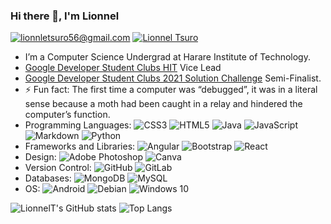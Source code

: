 ### Hi there 👋, I'm Lionnel

<a href="mailto:lionneltsuro56@gmail.com">![lionnletsuro56@gmail.com](https://img.shields.io/badge/Gmail-D14836?style=plastic&logo=gmail&logoColor=white)</a>   <a href="https://www.linkedin.com/in/lionnel-tsuro/">![Lionnel Tsuro](https://img.shields.io/badge/LinkedIn-0077B5?style=plastic&logo=linkedin&logoColor=white)</a>    

<!-- <img alt="Twitter" src="https://img.shields.io/badge/<handle>-%231DA1F2.svg?&style=for-the-badge&logo=Twitter&logoColor=white"/> -->


<!--
**LionnelT/LionnelT** is a ✨ _special_ ✨ repository because its `README.md` (this file) appears on your GitHub profile.

Here are some ideas to get you started:
-->
<!-- -  I’m currently working on [Confidant](https://confidant-zw.web.app/) -->
- I’m a Computer Science Undergrad at Harare Institute of Technology.
- [Google Developer Student Clubs HIT](https://dsc.community.dev/harare-institute-of-technology/) Vice Lead 
- [Google Developer Student Clubs 2021 Solution Challenge](https://developers.google.com/community/dsc-solution-challenge) Semi-Finalist. 
- ⚡ Fun fact: The first time a computer was “debugged”, it was in a literal sense because a moth had been caught in a relay and hindered the computer’s function.
- Programming Languages: <img alt="CSS3" src="https://img.shields.io/badge/css3-%231572B6.svg?&style=plastic&logo=css3&logoColor=white"/> <img alt="HTML5" src="https://img.shields.io/badge/html5-%23E34F26.svg?&style=plastic&logo=html5&logoColor=white"/> <img alt="Java" src="https://img.shields.io/badge/java-%23ED8B00.svg?&style=plastic&logo=java&logoColor=white"/> <img alt="JavaScript" src="https://img.shields.io/badge/javascript-%23323330.svg?&style=plastic&logo=javascript&logoColor=%23F7DF1E"/> <img alt="Markdown" src="https://img.shields.io/badge/markdown-%23000000.svg?&style=plastic&logo=markdown&logoColor=white"/> <img alt="Python" src="https://img.shields.io/badge/python-%2314354C.svg?&style=plastic&logo=python&logoColor=white"/>
- Frameworks and Libraries: <img alt="Angular" src="https://img.shields.io/badge/angular-%23DD0031.svg?style=plastic&logo=angular&logoColor=white"/> <img alt="Bootstrap" src="https://img.shields.io/badge/bootstrap-%23563D7C.svg?&style=plastic&logo=bootstrap&logoColor=white"/> <img alt="React" src="https://img.shields.io/badge/react-%2320232a.svg?&style=plastic&logo=react&logoColor=%2361DAFB"/> 
- Design: 	<img alt="Adobe Photoshop" src="https://img.shields.io/badge/adobephotoshop-%2331A8FF.svg?&style=plastic&logo=adobephotoshop&logoColor=white"/> <img alt="Canva" src="https://img.shields.io/badge/Canva-%2300C4CC.svg?&style=plastic&logo=Canva&logoColor=white"/>
- Version Control: <img alt="GitHub" src="https://img.shields.io/badge/github-%23121011.svg?&style=plastic&logo=github&logoColor=white"/> <img alt="GitLab" src="https://img.shields.io/badge/gitlab-%23181717.svg?style=plastic&logo=gitlab&logoColor=white"/>
- Databases: 	<img alt="MongoDB" src ="https://img.shields.io/badge/MongoDB-%234ea94b.svg?&style=plastice&logo=mongodb&logoColor=white"/>	<img alt="MySQL" src="https://img.shields.io/badge/mysql-%2300f.svg?&style=plastic&logo=mysql&logoColor=white"/>
- OS: <img alt="Android" src="https://img.shields.io/badge/Android-3DDC84?style=plastic&logo=android&logoColor=white" /> <img alt="Debian" src="https://img.shields.io/badge/Debian-D70A53?style=plastic&logo=debian&logoColor=white" /> <img alt="Windows 10" src="https://img.shields.io/badge/Windows-0078D6?style=plastic&logo=windows&logoColor=white" />


![LionnelT's GitHub stats](https://github-readme-stats.vercel.app/api?username=LionnelT&theme=outrun&show_icons=true) ![Top Langs](https://github-readme-stats.vercel.app/api/top-langs/?username=LionnelT&layout=compact)




<!-- - 💬 Ask me about ...
- 😄 Pronouns:

- 🤔 I’m looking for help with ...
-  👯 I’m looking to collaborate on ... -->

